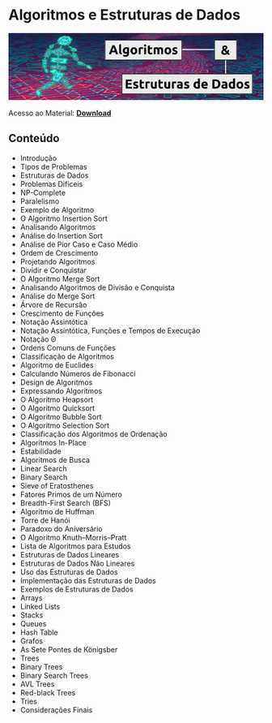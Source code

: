 # Algoritmos e Estruturas de Dados

![img](https://raw.githubusercontent.com/the-akira/CC33Z/master/Imagens/AED.png)

Acesso ao Material: **[Download](https://github.com/the-akira/CC33Z/raw/master/Cursos/Algoritmos%20e%20Estruturas%20de%20Dados/AED.pdf)**

## Conteúdo

- Introdução
- Tipos de Problemas
- Estruturas de Dados
- Problemas Difíceis
- NP-Complete
- Paralelismo
- Exemplo de Algoritmo
- O Algoritmo Insertion Sort
- Analisando Algoritmos
- Análise do Insertion Sort
- Análise de Pior Caso e Caso Médio
- Ordem de Crescimento
- Projetando Algoritmos
- Dividir e Conquistar
- O Algoritmo Merge Sort
- Analisando Algoritmos de Divisão e Conquista
- Análise do Merge Sort
- Árvore de Recursão
- Crescimento de Funções
- Notação Assintótica
- Notação Assintótica, Funções e Tempos de Execução
- Notação Θ
- Ordens Comuns de Funções
- Classificação de Algoritmos
- Algoritmo de Euclides
- Calculando Números de Fibonacci
- Design de Algoritmos
- Expressando Algoritmos
- O Algoritmo Heapsort
- O Algoritmo Quicksort
- O Algoritmo Bubble Sort
- O Algoritmo Selection Sort
- Classificação dos Algoritmos de Ordenação
- Algoritmos In-Place
- Estabilidade
- Algoritmos de Busca
- Linear Search
- Binary Search
- Sieve of Eratosthenes
- Fatores Primos de um Número
- Breadth-First Search (BFS)
- Algoritmo de Huffman
- Torre de Hanói
- Paradoxo do Aniversário
- O Algoritmo Knuth–Morris–Pratt
- Lista de Algoritmos para Estudos
- Estruturas de Dados Lineares
- Estruturas de Dados Não Lineares
- Uso das Estruturas de Dados
- Implementação das Estruturas de Dados
- Exemplos de Estruturas de Dados
- Arrays
- Linked Lists
- Stacks
- Queues
- Hash Table
- Grafos
- As Sete Pontes de Königsber
- Trees
- Binary Trees
- Binary Search Trees
- AVL Trees
- Red-black Trees
- Tries
- Considerações Finais
